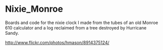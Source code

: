Nixie_Monroe
============

Boards and code for the nixie clock I made from the tubes of an old Monroe 610 calculator and a log reclaimed from a tree destroyed by Hurricane Sandy.

http://www.flickr.com/photos/hmason/8914375124/
